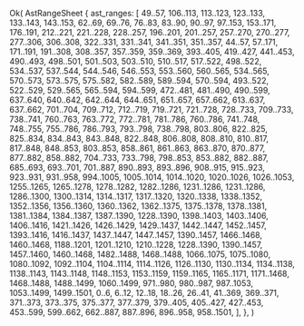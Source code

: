 Ok(
    AstRangeSheet {
        ast_ranges: [
            49..57,
            106..113,
            113..123,
            123..133,
            133..143,
            143..153,
            62..69,
            69..76,
            76..83,
            83..90,
            90..97,
            97..153,
            153..171,
            176..191,
            212..221,
            221..228,
            228..257,
            196..201,
            201..257,
            257..270,
            270..277,
            277..306,
            306..308,
            322..331,
            331..341,
            341..351,
            351..357,
            44..57,
            57..171,
            171..191,
            191..308,
            308..357,
            357..359,
            359..369,
            393..405,
            419..427,
            441..453,
            490..493,
            498..501,
            501..503,
            503..510,
            510..517,
            517..522,
            498..522,
            534..537,
            537..544,
            544..546,
            546..553,
            553..560,
            560..565,
            534..565,
            570..573,
            573..575,
            575..582,
            582..589,
            589..594,
            570..594,
            493..522,
            522..529,
            529..565,
            565..594,
            594..599,
            472..481,
            481..490,
            490..599,
            637..640,
            640..642,
            642..644,
            644..651,
            651..657,
            657..662,
            613..637,
            637..662,
            701..704,
            709..712,
            712..719,
            719..721,
            721..728,
            728..733,
            709..733,
            738..741,
            760..763,
            763..772,
            772..781,
            781..786,
            760..786,
            741..748,
            748..755,
            755..786,
            786..793,
            793..798,
            738..798,
            803..806,
            822..825,
            825..834,
            834..843,
            843..848,
            822..848,
            806..808,
            808..810,
            810..817,
            817..848,
            848..853,
            803..853,
            858..861,
            861..863,
            863..870,
            870..877,
            877..882,
            858..882,
            704..733,
            733..798,
            798..853,
            853..882,
            882..887,
            685..693,
            693..701,
            701..887,
            890..893,
            893..896,
            908..915,
            915..923,
            923..931,
            931..958,
            994..1005,
            1005..1014,
            1014..1020,
            1020..1026,
            1026..1053,
            1255..1265,
            1265..1278,
            1278..1282,
            1282..1286,
            1231..1286,
            1231..1286,
            1286..1300,
            1300..1314,
            1314..1317,
            1317..1320,
            1320..1338,
            1338..1352,
            1352..1356,
            1356..1360,
            1360..1362,
            1362..1375,
            1375..1378,
            1378..1381,
            1381..1384,
            1384..1387,
            1387..1390,
            1228..1390,
            1398..1403,
            1403..1406,
            1406..1416,
            1421..1426,
            1426..1429,
            1429..1437,
            1442..1447,
            1452..1457,
            1393..1416,
            1416..1437,
            1437..1447,
            1447..1457,
            1390..1457,
            1466..1468,
            1460..1468,
            1188..1201,
            1201..1210,
            1210..1228,
            1228..1390,
            1390..1457,
            1457..1460,
            1460..1468,
            1482..1488,
            1468..1488,
            1066..1075,
            1075..1080,
            1080..1092,
            1092..1104,
            1104..1114,
            1114..1126,
            1126..1130,
            1130..1134,
            1134..1138,
            1138..1143,
            1143..1148,
            1148..1153,
            1153..1159,
            1159..1165,
            1165..1171,
            1171..1468,
            1468..1488,
            1488..1499,
            1060..1499,
            971..980,
            980..987,
            987..1053,
            1053..1499,
            1499..1501,
            0..6,
            6..12,
            12..18,
            18..26,
            26..41,
            41..369,
            369..371,
            371..373,
            373..375,
            375..377,
            377..379,
            379..405,
            405..427,
            427..453,
            453..599,
            599..662,
            662..887,
            887..896,
            896..958,
            958..1501,
        ],
    },
)